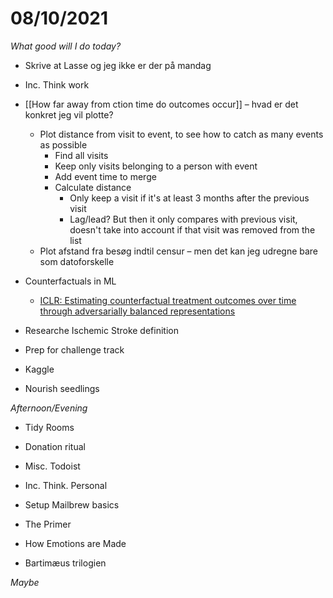 # 08/10/2021
*What good will I do today?*
- Skrive at Lasse og jeg ikke er der på mandag

- Inc. Think work

- [[How far away from  ction time do outcomes occur]] – hvad er det konkret jeg vil plotte?
	- Plot distance from visit to event, to see how to catch as many events as possible
		- Find all visits
		- Keep only visits belonging to a person with event
		- Add event time to merge
		- Calculate distance
			* Only keep a visit if it's at least 3 months after the previous visit
			* Lag/lead? But then it only compares with previous visit, doesn't take into account if that visit was removed from the list
	* Plot afstand fra besøg indtil censur – men det kan jeg udregne bare som datoforskelle

- Counterfactuals in ML
	* [ICLR: Estimating counterfactual treatment outcomes over time through adversarially balanced representations](https://iclr.cc/virtual_2020/poster_BJg866NFvB.html)

- Researche Ischemic Stroke definition

- Prep for challenge track

- Kaggle 

- Nourish seedlings

*Afternoon/Evening*
* Tidy Rooms

* Donation ritual

- Misc. Todoist

* Inc.  Think. Personal

- Setup Mailbrew basics

* The Primer

* How Emotions are Made

* Bartimæus trilogien

*Maybe*

<!-- {BearID:424E4CBD-16FD-4202-92DE-8AF111C6BF06-42740-00000225AC3B9812} -->
